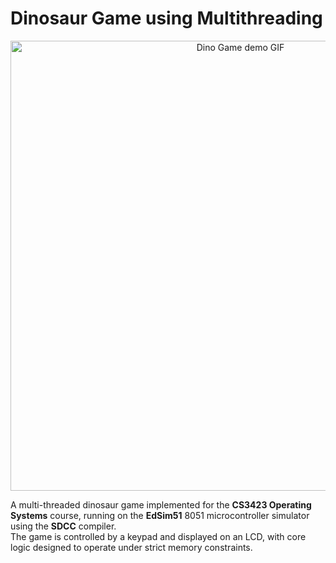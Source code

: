 # Dinosaur Game using Multithreading

<p align="center">
  <img
    src="https://github.com/user-attachments/assets/a2e030e5-7423-4d8d-9746-e3deb9cb6e8e"
    alt="Dino Game demo GIF"
    width="720">
</p>


A multi-threaded dinosaur game implemented for the **CS3423 Operating Systems** course, running on the **EdSim51** 8051 microcontroller simulator using the **SDCC** compiler.  
The game is controlled by a keypad and displayed on an LCD, with core logic designed to operate under strict memory constraints.
